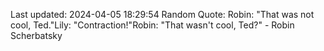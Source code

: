 Last updated: 2024-04-05 18:29:54
Random Quote: Robin: "That was not cool, Ted."Lily: "Contraction!"Robin: "That wasn't cool, Ted?" - Robin Scherbatsky
